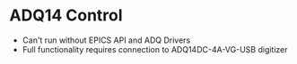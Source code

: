 # ADQ14 Control
- Can't run without EPICS API and ADQ Drivers
- Full functionality requires connection to ADQ14DC-4A-VG-USB digitizer